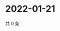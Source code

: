 # 2022-01-21

共 0 条

<!-- BEGIN WEIBO -->
<!-- 最后更新时间 Fri Jan 21 2022 08:15:08 GMT+0800 (China Standard Time) -->

<!-- END WEIBO -->
